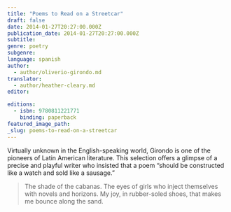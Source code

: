 ```yaml
---
title: "Poems to Read on a Streetcar"
draft: false
date: 2014-01-27T20:27:00.000Z
publication_date: 2014-01-27T20:27:00.000Z
subtitle:
genre: poetry
subgenre:
language: spanish
author:
  - author/oliverio-girondo.md
translator:
  - author/heather-cleary.md
editor:

editions:
  - isbn: 9780811221771
    binding: paperback
featured_image_path:
_slug: poems-to-read-on-a-streetcar
---
```


Virtually unknown in the English-speaking world, Girondo is one of the pioneers of Latin American literature. This selection offers a glimpse of a precise and playful writer who insisted that a poem “should be constructed like a watch and sold like a sausage.”

> The shade of the cabanas. The eyes of girls who inject themselves with novels and horizons. My joy, in rubber-soled shoes, that makes me bounce along the sand.

